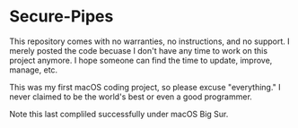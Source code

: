 # Secure-Pipes
This repository comes with no warranties, no instructions, and no support. I merely posted the code 
becuase I don't have any time to work on this project anymore. I hope someone can find the time to update, improve, manage, etc. 

This was my first macOS coding project, so please excuse "everything." I never claimed to be the world's best or even a good programmer. 

Note this last compliled successfully under macOS Big Sur. 
